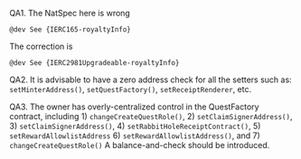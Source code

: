 QA1. The NatSpec here is wrong
```
@dev See {IERC165-royaltyInfo}
```
The correction is
```
@dev See {IERC2981Upgradeable-royaltyInfo}

```

QA2. It is advisable to have a zero address check for all the setters such as: ``setMinterAddress()``, ``setQuestFactory()``, ``setReceiptRenderer``, etc. 

QA3. The owner has overly-centralized control in the QuestFactory contract, including 1) ``changeCreateQuestRole()``, 2) ``setClaimSignerAddress()``, 3) ``setClaimSignerAddress()``, 4) ``setRabbitHoleReceiptContract()``, 5) ``setRewardAllowlistAddress`` 6) ``setRewardAllowlistAddress()``, and 7)  ``changeCreateQuestRole()``
A balance-and-check should be introduced. 


